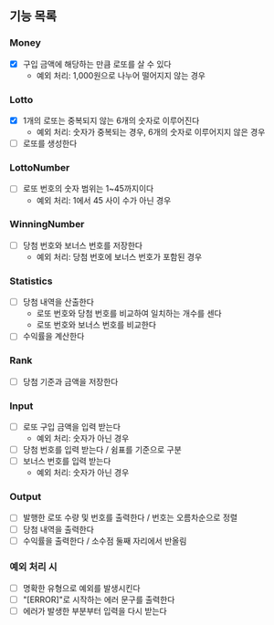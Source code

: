 ## 기능 목록

### Money
- [x] 구입 금액에 해당하는 만큼 로또를 살 수 있다
  - 예외 처리: 1,000원으로 나누어 떨어지지 않는 경우

### Lotto
- [x] 1개의 로또는 중복되지 않는 6개의 숫자로 이루어진다
  - 예외 처리: 숫자가 중복되는 경우, 6개의 숫자로 이루어지지 않은 경우
- [ ] 로또를 생성한다

### LottoNumber
- [ ] 로또 번호의 숫자 범위는 1~45까지이다
  - 예외 처리: 1에서 45 사이 수가 아닌 경우

### WinningNumber
- [ ] 당첨 번호와 보너스 번호를 저장한다
  - 예외 처리: 당첨 번호에 보너스 번호가 포함된 경우

### Statistics
- [ ] 당첨 내역을 산출한다
  - 로또 번호와 당첨 번호를 비교하여 일치하는 개수를 센다
  - 로또 번호와 보너스 번호를 비교한다
- [ ] 수익률을 계산한다

### Rank
- [ ] 당첨 기준과 금액을 저장한다

### Input
- [ ] 로또 구입 금액을 입력 받는다
  - 예외 처리: 숫자가 아닌 경우
- [ ] 당첨 번호를 입력 받는다 / 쉼표를 기준으로 구분
- [ ] 보너스 번호를 입력 받는다
  - 예외 처리: 숫자가 아닌 경우

### Output
- [ ] 발행한 로또 수량 및 번호를 출력한다 / 번호는 오름차순으로 정렬
- [ ] 당첨 내역을 출력한다
- [ ] 수익률을 출력한다 / 소수점 둘째 자리에서 반올림

### 예외 처리 시
- [ ] 명확한 유형으로 예외를 발생시킨다
- [ ] "[ERROR]"로 시작하는 에러 문구를 출력한다
- [ ] 에러가 발생한 부분부터 입력을 다시 받는다